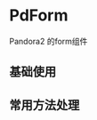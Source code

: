 # PdForm

Pandora2 的form组件

<!-- 加载 demo 组件 end -->

<script setup>
import demo from './demo.vue'
import demo02 from './demo02.vue'
</script>

<!-- 加载 demo 组件 start -->

## 基础使用
<Preview comp-name="PdForm" demo-name="demo">
  <demo />
</Preview>

## 常用方法处理

<Preview comp-name="PdForm" demo-name="demo02">
  <demo02/>
</Preview>